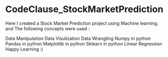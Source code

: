# CodeClause_StockMarketPrediction
Here I created a Stock Market Prediction project using Machine learning. and The following concepts were used :

Data Manipulation
Data Visulization
Data Wrangling
Numpy in python
Pandas in python
Matplotlib in python
Sklearn in python
Linear Regression 
Happy Learning :)
